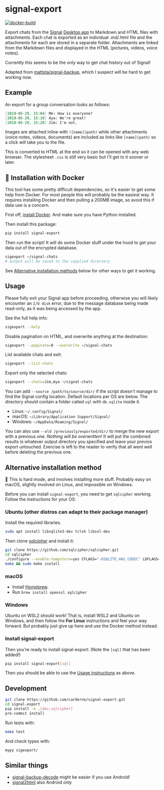 # signal-export
[![docker-build](https://github.com/carderne/signal-export/actions/workflows/docker-build.yml/badge.svg)](https://github.com/carderne/signal-export/actions/workflows/docker-build.yml)

Export chats from the [Signal](https://www.signal.org/) [Desktop app](https://www.signal.org/download/) to Markdown and HTML files with attachments. Each chat is exported as an individual .md/.html file and the attachments for each are stored in a separate folder. Attachments are linked from the Markdown files and displayed in the HTML (pictures, videos, voice notes).

Currently this seems to be the only way to get chat history out of Signal!

Adapted from [mattsta/signal-backup](https://github.com/mattsta/signal-backup), which I suspect will be hard to get working now.

## Example
An export for a group conversation looks as follows:
```markdown
[2019-05-29, 15:04] Me: How is everyone?
[2019-05-29, 15:10] Aya: We're great!
[2019-05-29, 15:20] Jim: I'm not.
```

Images are attached inline with `![name](path)` while other attachments (voice notes, videos, documents) are included as links like `[name](path)` so a click will take you to the file.

This is converted to HTML at the end so it can be opened with any web browser. The stylesheet `.css` is still very basic but I'll get to it sooner or later.

## 🚀 Installation with Docker
This tool has some pretty difficult dependencies, so it's easier to get some help from Docker.
For most people this will probably be the easiest way.
It requires installing Docker and then pulling a 200MB image, so avoid this if data use is a concern.

First off, [install Docker](https://docs.docker.com/get-docker/).
And make sure you have Python installed.

Then install this package:
```bash
pip install signal-export
```

Then run the script!
It will do some Docker stuff under the hood to get your data out of the encrypted database.
```bash
sigexport ~/signal-chats
# output will be saved to the supplied directory
```

See [Alternative installation methods](#alternative-installation-methods) below for other ways to get it working.

## Usage
Please fully exit your Signal app before proceeding, otherwise you will likely encounter an `I/O disk` error, due to the message database being made read-only, as it was being accessed by the app.

See the full help info:
```bash
sigexport --help
```

Disable pagination on HTML, and overwrite anything at the destination:
```bash
sigexport --paginate=0 --overwrite ~/signal-chats
```

List available chats and exit:
```bash
sigexport --list-chats
```

Export only the selected chats:
```bash
sigexport --chats=Jim,Aya ~/signal-chats
```

You can add `--source /path/to/source/dir/` if the script doesn't manage to find the Signal config location.
Default locations per OS are below.
The directory should contain a folder called `sql` with `db.sqlite` inside it.
- Linux: `~/.config/Signal/`
- macOS: `~/Library/Application Support/Signal/`
- Windows: `~/AppData/Roaming/Signal/`

You can also use `--old /previously/exported/dir/` to merge the new export with a previous one.
_Nothing will be overwritten!_
It will put the combined results in whatever output directory you specified and leave your previos export untouched.
Exercise is left to the reader to verify that all went well before deleting the previous one.

## Alternative installation method
🌋 This is hard mode, and involves installing more stuff.
Probably easy on macOS, slightly involved on Linux, and impossible on Windows.

Before you can install `signal-export`, you need to get `sqlcipher` working.
Follow the instructions for your OS:

### Ubuntu (other distros can adapt to their package manager)
Install the required libraries.
```bash
sudo apt install libsqlite3-dev tclsh libssl-dev
```

Then clone [sqlcipher](https://github.com/sqlcipher/sqlcipher) and install it:
```bash
git clone https://github.com/sqlcipher/sqlcipher.git
cd sqlcipher
./configure --enable-tempstore=yes CFLAGS="-DSQLITE_HAS_CODEC" LDFLAGS="-lcrypto -lsqlite3"
make && sudo make install
```

### macOS
- Install [Homebrew](https://brew.sh).
- Run `brew install openssl sqlcipher`

### Windows
Ubuntu on WSL2 should work!
That is, install WSL2 and Ubuntu on Windows, and then follow the **For Linux** instructions and feel your way forward.
But probably just give up here and use the Docker method instead.

### Install signal-export
Then you're ready to install signal-export:
(Note the `[sql]` that has been added!)
```bash
pip install signal-export[sql]
```

Then you should be able to use the [Usage instructions](#usage) as above.

## Development
```bash
git clone https://github.com/carderne/signal-export.git
cd signal-export
pip install -e .[dev,sqlcipher]
pre-commit install
```

Run tests with:
```bash
make test
```

And check types with:
```bash
mypy sigexport/
```

## Similar things
- [signal-backup-decode](https://github.com/pajowu/signal-backup-decode) might be easier if you use Android!
- [signal2html](https://github.com/GjjvdBurg/signal2html) also Android only
